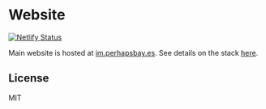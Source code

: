 # Website

[![Netlify Status](https://api.netlify.com/api/v1/badges/fce83868-4b4f-419a-b6f2-9d29f21062c6/deploy-status)](https://app.netlify.com/sites/sanyamkapoor/deploys)

Main website is hosted at [im.perhapsbay.es](https://im.perhapsbay.es). See details on the stack [here](https://im.perhapsbay.es/kb/the-stack).

## License

MIT
